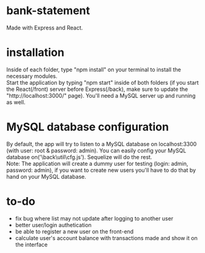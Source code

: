 # bank-statement
Made with Express and React.<br/>

# installation
Inside of each folder, type "npm install" on your terminal to install the necessary modules.<br/>
Start the application by typing "npm start" inside of both folders (if you start the React(/front) server before Express(/back), make sure to update the "http://localhost:3000/" page).
You'll need a MySQL server up and running as well.

# MySQL database configuration
By default, the app will try to listen to a MySQL database on localhost:3300 (with user: root & password: admin). You can easily config your MySQL database on('\back\util\cfg.js'). Sequelize will do the rest.<br/>
Note: The application will create a dummy user for testing (login: admin, password: admin), if you want to create new users you'll have to do that by hand on your MySQL database.

# to-do
- fix bug where list may not update after logging to another user
- better user/login authetication
- be able to register a new user on the front-end
- calculate user's account balance with transactions made and show it on the interface<br/>
